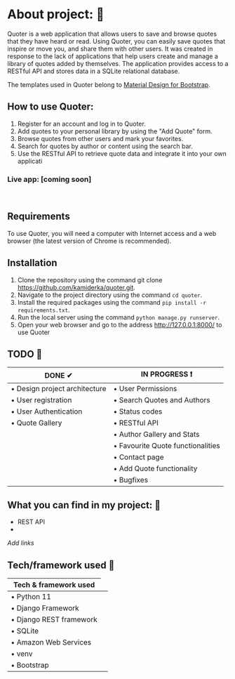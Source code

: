# About project: 📜
Quoter is a web application that allows users to save and browse quotes that they have heard or read. Using Quoter, you can easily save quotes that inspire or move you, and share them with other users. It was created in response to the lack of applications that help users create and manage a library of quotes added by themselves. The application provides access to a RESTful API and stores data in a SQLite relational database.

The templates used in Quoter belong to [Material Design for Bootstrap](https://mdbootstrap.com/freebies/).

## How to use Quoter:
1. Register for an account and log in to Quoter.
2. Add quotes to your personal library by using the "Add Quote" form.
3. Browse quotes from other users and mark your favorites.
4. Search for quotes by author or content using the search bar.
5. Use the RESTful API to retrieve quote data and integrate it into your own applicati


### Live app: [coming soon]
<br>

## Requirements
To use Quoter, you will need a computer with Internet access and a web browser (the latest version of Chrome is recommended).

## Installation
1. Clone the repository using the command git clone https://github.com/kamiderka/quoter.git.
2. Navigate to the project directory using the command `cd quoter`.
3. Install the required packages using the command `pip install -r requirements.txt`.
4. Run the local server using the command `python manage.py runserver`.
5. Open your web browser and go to the address http://127.0.0.1:8000/ to use Quoter



## TODO 📌 
 <table class="table table-dark table-striped">
                        <thead>
                        <tr>
                          <th scope="col">DONE ✔</th>
                          <th scope="col">IN PROGRESS ❗</th>
                        </thead>
  <tbody>
                        <tr>
                          <td>• Design project architecture</td>
                          <td>• User Permissions </td>
                        </tr>
                        <tr>
                          <td>• User registration </td>
                          <td>• Search Quotes and Authors </td>
                        </tr>
    <tr>
                          <td>• User Authentication </td>
                          <td>• Status codes </td>
                        </tr>
    <tr>
                          <td>• Quote Gallery   </td>
                          <td>• RESTful API </td>
                        </tr>
    <tr>
                          <td> </td>
                          <td>• Author Gallery and Stats  </td>
                        </tr>
    <tr>
                          <td> </td>
                          <td>• Favourite Quote functionalities  </td>
                        </tr>
    <tr>
                          <td>  </td>
                          <td>• Contact page </td>
                        </tr>
    <tr>
                          <td> </td>
                          <td>• Add Quote functionality </td>
                        </tr>
    <tr>
                          <td> </td>
                          <td>• Bugfixes </td>
                        </tr>
    
   </tbody>
   </table>



## What you can find in my project: 🎉
- REST API
- 


*Add links*
## Tech/framework used 🔧
<table class="table table-dark table-striped">
                        <thead>
                        <tr>
                          <th scope="col">Tech & framework used</th>
                        </tr>
                        </thead>
                        <tbody>
                          <td>• Python 11</td>
                        <tr>
                          <td>• Django Framework <td>
                        </tr>
                        <tr>
                          <td>• Django REST framework</td>
                        </tr>
                        <tr>
                          <td>• SQLite</td>
                        </tr>
                        <tr>
                          <td>• Amazon Web Services</td>
                        </tr>
                        <tr>
                          <td>• venv</td>
                        </tr>
                        <tr>
                          <td>• Bootstrap</td>
                        </tr>
                        </tbody>
</table>
